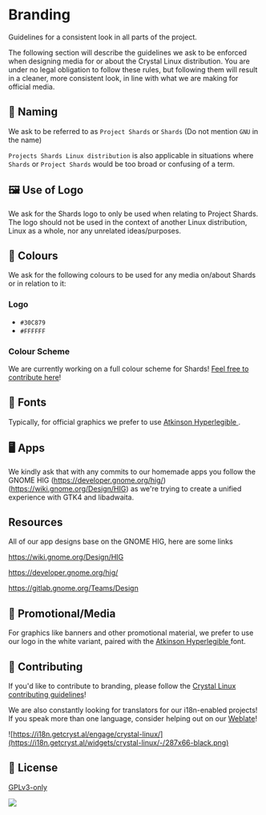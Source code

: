 # Branding

Guidelines for a consistent look in all parts of the project.

The following section will describe the guidelines we ask to be enforced when designing media for or about the Crystal Linux distribution. You are under no legal obligation to follow these rules, but following them will result in a cleaner, more consistent look, in line with what we are making for official media.

## 💬 Naming

We ask to be referred to as `Project Shards` or `Shards` (Do not mention `GNU` in the name)

 `Projects Shards Linux distribution` is also applicable in situations where `Shards` or `Project Shards` would be too broad or confusing of a term.

## 🖼️ Use of Logo

We ask for the Shards logo to only be used when relating to Project Shards. The logo should not be used in the context of another Linux distribution, Linux as a whole, nor any unrelated ideas/purposes.

## 🌈 Colours

We ask for the following colours to be used for any media on/about Shards or in relation to it: 

###  Logo

- `#30C879`
- `#FFFFFF`
 
###  Colour Scheme

We are currently working on a full colour scheme for Shards! [Feel free to contribute here](colours.md)!

## 📘 Fonts

Typically, for official graphics we prefer to use [Atkinson Hyperlegible ](https://fonts.google.com/specimen/Atkinson+Hyperlegible). 

## 🖥️ Apps 

We kindly ask that with any commits to our homemade apps you follow the GNOME HIG (https://developer.gnome.org/hig/) (https://wiki.gnome.org/Design/HIG) as we're trying to create a unified experience with GTK4 and libadwaita.

## Resources 

All of our app designs base on the GNOME HIG, here are some links

https://wiki.gnome.org/Design/HIG

https://developer.gnome.org/hig/

https://gitlab.gnome.org/Teams/Design

## 📢 Promotional/Media

For graphics like banners and other promotional material, we prefer to use our logo in the white variant, paired with the [Atkinson Hyperlegible ](https://fonts.google.com/specimen/Atkinson+Hyperlegible) font.


## 🙌 Contributing

If you'd like to contribute to branding, please follow the [Crystal Linux contributing guidelines](https://git.getcryst.al/crystal/info/-/blob/main/CONTRIBUTING.md)!

We are also constantly looking for translators for our i18n-enabled projects! If you speak more than one language, consider helping out on our [Weblate](https://i18n.getcryst.al)!

![https://i18n.getcryst.al/engage/crystal-linux/](https://i18n.getcryst.al/widgets/crystal-linux/-/287x66-black.png)


## 📜 License

[GPLv3-only](https://choosealicense.com/licenses/gpl-3.0/)

![](https://git.getcryst.al/crystal/misc/branding/-/raw/main/banners/README-banner.png)
